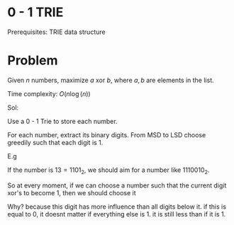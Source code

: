 # 0 - 1 TRIE

Prerequisites: TRIE data structure

# Problem
Given $n$ numbers, maximize $a$ xor $b$, where $a,b$ are elements in the list.

Time complexity: $O(n\log(n))$

Sol:

Use a 0 - 1 Trie to store each number.

For each number, extract its binary digits. From MSD to LSD choose greedily such that each digit is 1. 

E.g

If the number is $13 = 1101_2$, we should aim for a number like $1110010_2$.

So at every moment, if we can choose a number such that the current digit xor's to become 1, then we should choose it

Why? because this digit has more influence than all digits below it. if this is equal to 0, it doesnt matter if everything else is 1. it is still less than if it is 1.

